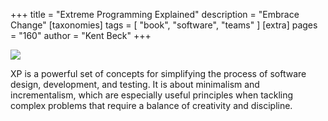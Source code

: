+++
title = "Extreme Programming Explained"
description = "Embrace Change"
[taxonomies]
tags = [ "book", "software", "teams" ]
[extra]
pages = "160"
author = "Kent Beck"
+++

<a target="_blank"  href="https://www.amazon.de/gp/product/0321278658/ref=as_li_tl?ie=UTF8&camp=1638&creative=6742&creativeASIN=0321278658&linkCode=as2&tag=chemaclass-21&linkId=52a60a4fcb77efaf67943eaba7f7b52f">
    <img border="0" src="https://images-na.ssl-images-amazon.com/images/I/41b11Tipy0L._SX396_BO1,204,203,200_.jpg" >
</a>

<!-- more -->

XP is a powerful set of concepts for simplifying the process of software design, development, and testing. It is about
minimalism and incrementalism, which are especially useful principles when tackling complex problems that require a
balance of creativity and discipline.